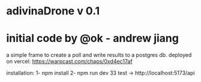# adivinaDrone v 0.1
# initial code by @ok - andrew jiang

a simple frame to create a poll and write results to a postgres db.
deployed on vercel: https://warpcast.com/chaps/0xd4ec17af

installation:
1- npm install
2- npm run dev
33 test -> http://localhost:5173/api

